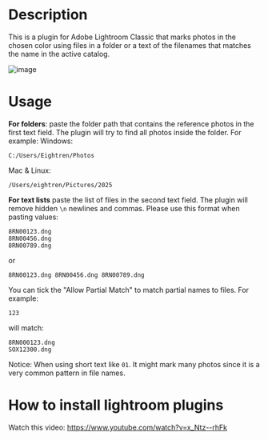 # Description
This is a plugin for Adobe Lightroom Classic that marks photos in the chosen color using files in a folder or a text of the filenames that matches the name in the active catalog.

![image](https://github.com/user-attachments/assets/f34a19a4-7485-419e-b4d7-a3b76170f87e)

# Usage
<b>For folders</b>: paste the folder path that contains the reference photos in the first text field. The plugin will try to find all photos inside the folder. For example:
Windows:
```
C:/Users/Eightren/Photos
```
Mac & Linux:
```
/Users/eightren/Pictures/2025
```
<b>For text lists</b> paste the list of files in the second text field. The plugin will remove hidden `\n` newlines and commas. Please use this format when pasting values:
```
8RN00123.dng
8RN00456.dng
8RN00789.dng
```
or
```
8RN00123.dng 8RN00456.dng 8RN00789.dng
```
You can tick the "Allow Partial Match" to match partial names to files. For example:
```
123
```
will match:
```
8RN000123.dng
SOX12300.dng
```
Notice: When using short text like `01`. It might mark many photos since it is a very common pattern in file names.

# How to install lightroom plugins
Watch this video: https://www.youtube.com/watch?v=x_Ntz--rhFk
